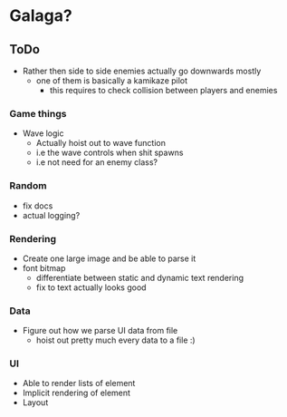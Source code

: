 # Galaga? 

## ToDo
* Rather then side to side enemies actually go downwards mostly
    * one of them is basically a kamikaze pilot
        * this requires to check collision between players and enemies

### Game things
* Wave logic
  * Actually hoist out to wave function
  * i.e the wave controls when shit spawns
  * i.e not need for an enemy class?

### Random
* fix docs
* actual logging?

### Rendering
* Create one large image and be able to parse it
* font bitmap
    * differentiate between static and dynamic text rendering
    * fix to text actually looks good

### Data
* Figure out how we parse UI data from file
    * hoist out pretty much every data to a file :)

### UI
* Able to render lists of element
* Implicit rendering of element
* Layout
